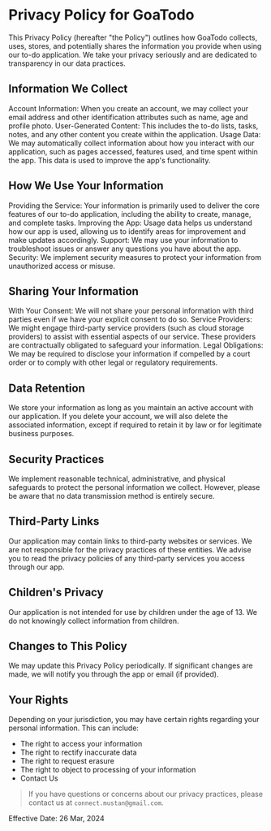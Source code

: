 # Privacy Policy for GoaTodo

This Privacy Policy (hereafter "the Policy") outlines how GoaTodo collects, uses, stores, and potentially shares the information you provide when using our to-do application. We take your privacy seriously and are dedicated to transparency in our data practices.

## Information We Collect

Account Information: When you create an account, we may collect your email address and other identification attributes such as name, age and profile photo.
User-Generated Content: This includes the to-do lists, tasks, notes, and any other content you create within the application.
Usage Data: We may automatically collect information about how you interact with our application, such as pages accessed, features used, and time spent within the app. This data is used to improve the app's functionality.

## How We Use Your Information

Providing the Service: Your information is primarily used to deliver the core features of our to-do application, including the ability to create, manage, and complete tasks.
Improving the App: Usage data helps us understand how our app is used, allowing us to identify areas for improvement and make updates accordingly.
Support: We may use your information to troubleshoot issues or answer any questions you have about the app.
Security: We implement security measures to protect your information from unauthorized access or misuse.

## Sharing Your Information

With Your Consent: We will not share your personal information with third parties even if we have your explicit consent to do so.
Service Providers: We might engage third-party service providers (such as cloud storage providers) to assist with essential aspects of our service. These providers are contractually obligated to safeguard your information.
Legal Obligations: We may be required to disclose your information if compelled by a court order or to comply with other legal or regulatory requirements.

## Data Retention

We store your information as long as you maintain an active account with our application. If you delete your account, we will also delete the associated information, except if required to retain it by law or for legitimate business purposes.

## Security Practices

We implement reasonable technical, administrative, and physical safeguards to protect the personal information we collect. However, please be aware that no data transmission method is entirely secure.

## Third-Party Links

Our application may contain links to third-party websites or services. We are not responsible for the privacy practices of these entities. We advise you to read the privacy policies of any third-party services you access through our app.

## Children's Privacy

Our application is not intended for use by children under the age of 13. We do not knowingly collect information from children.

## Changes to This Policy

We may update this Privacy Policy periodically. If significant changes are made, we will notify you through the app or email (if provided).

## Your Rights

Depending on your jurisdiction, you may have certain rights regarding your personal information. This can include:

- The right to access your information
- The right to rectify inaccurate data
- The right to request erasure
- The right to object to processing of your information
- Contact Us

> If you have questions or concerns about our privacy practices, please contact us at `connect.mustan@gmail.com`.

Effective Date: 26 Mar, 2024